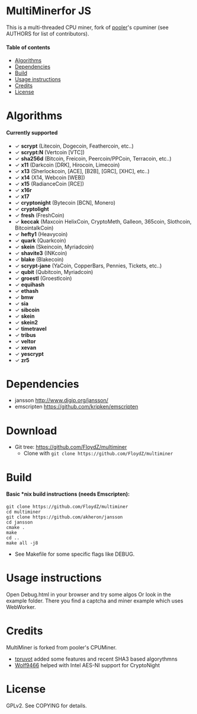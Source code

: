 MultiMinerfor JS
================
This is a multi-threaded CPU miner,
fork of [pooler](//github.com/pooler)'s cpuminer (see AUTHORS for list of contributors).

#### Table of contents

* [Algorithms](#algorithms)
* [Dependencies](#dependencies)
* [Build](#build)
* [Usage instructions](#usage-instructions)
* [Credits](#credits)
* [License](#license)

Algorithms
==========
#### Currently supported
 * ✓ __scrypt__ (Litecoin, Dogecoin, Feathercoin, etc..)
 * ✓ __scrypt:N__ (Vertcoin [VTC])
 * ✓ __sha256d__ (Bitcoin, Freicoin, Peercoin/PPCoin, Terracoin, etc..)
 * ✓ __x11__ (Darkcoin [DRK], Hirocoin, Limecoin)
 * ✓ __x13__ (Sherlockcoin, [ACE], [B2B], [GRC], [XHC], etc..)
 * ✓ __x14__ (X14, Webcoin [WEB])
 * ✓ __x15__ (RadianceCoin [RCE])
 * ✓ __x16r__ 
 * ✓ __x17__ 
 * ✓ __cryptonight__ (Bytecoin [BCN], Monero)
 * ✓ __cryptolight__ 
 * ✓ __fresh__ (FreshCoin)
 * ✓ __keccak__ (Maxcoin  HelixCoin, CryptoMeth, Galleon, 365coin, Slothcoin, BitcointalkCoin)
 * ✓ __hefty1__ (Heavycoin)
 * ✓ __quark__ (Quarkcoin)
 * ✓ __skein__ (Skeincoin, Myriadcoin)
 * ✓ __shavite3__ (INKcoin)
 * ✓ __blake__ (Blakecoin)
 * ✓ __scrypt-jane__ (YaCoin, CopperBars, Pennies, Tickets, etc..)
 * ✓ __qubit__ (Qubitcoin, Myriadcoin)
 * ✓ __groestl__ (Groestlcoin)
 * ✓ __equihash__ 
 * ✓ __ethash__
 * ✓ __bmw__
 * ✓ __sia__
 * ✓ __sibcoin__
 * ✓ __skein__
 * ✓ __skein2__
 * ✓ __timetravel__
 * ✓ __tribus__
 * ✓ __veltor__ 
 * ✓ __xevan__   
 * ✓ __yescrypt__
 * ✓ __zr5__
 
Dependencies
============
* jansson			http://www.digip.org/jansson/ 
* emscripten		https://github.com/kripken/emscripten

Download
========
* Git tree:   https://github.com/FloydZ/multiminer
  * Clone with `git clone https://github.com/FloydZ/multiminer`

Build
=====

#### Basic *nix build instructions (needs Emscripten):
```
git clone https://github.com/FloydZ/multiminer
cd multiminer
git clone https://github.com/akheron/jansson
cd jansson 
cmake .
make 
cd ..
make all -j8
```
 * See Makefile for some specific flags like DEBUG.

Usage instructions
==================
Open Debug.html in your browser and try some algos
Or look in the example folder. There you find a captcha and miner example which uses WebWorker. 

Credits
=======
MultiMiner is forked from pooler's CPUMiner.
* [tpruvot](https://github.com/tpruvot) added some features and recent SHA3 based algorythmns
* [Wolf9466](https://github.com/wolf9466) helped with Intel AES-NI support for CryptoNight

License
=======
GPLv2.  See COPYING for details.
